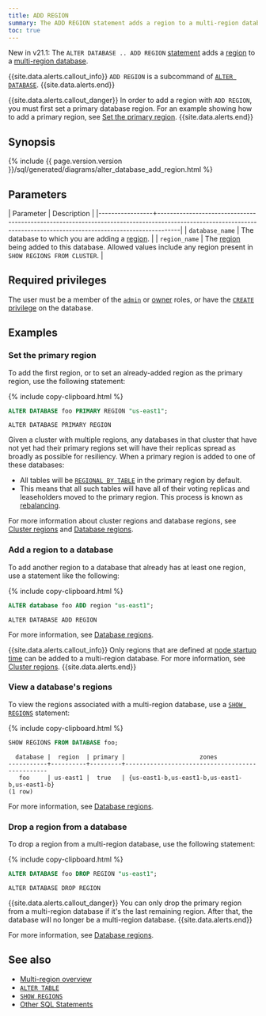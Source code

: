 ```yaml
---
title: ADD REGION
summary: The ADD REGION statement adds a region to a multi-region database.
toc: true
---
```


<span class="version-tag">New in v21.1:</span> The `ALTER DATABASE .. ADD REGION` [statement](sql-statements.html) adds a [region](multiregion-overview.html#database-regions) to a [multi-region database](multiregion-overview.html).

{{site.data.alerts.callout_info}}
`ADD REGION` is a subcommand of [`ALTER DATABASE`](alter-database.html).
{{site.data.alerts.end}}

{{site.data.alerts.callout_danger}}
In order to add a region with `ADD REGION`, you must first set a primary database region.  For an example showing how to add a primary region, see [Set the primary region](#set-the-primary-region).
{{site.data.alerts.end}}

## Synopsis

<div>
  {% include {{ page.version.version }}/sql/generated/diagrams/alter_database_add_region.html %}
</div>

## Parameters

| Parameter       | Description                                                                                                                                                       |
|-----------------+-------------------------------------------------------------------------------------------------------------------------------------------------------------------|
| `database_name` | The database to which you are adding a [region](multiregion-overview.html#database-regions).                                                                      |
| `region_name`   | The [region](multiregion-overview.html#database-regions) being added to this database.  Allowed values include any region present in `SHOW REGIONS FROM CLUSTER`. |

## Required privileges

The user must be a member of the [`admin`](authorization.html#roles) or [owner](authorization.html#object-ownership) roles, or have the [`CREATE` privilege](authorization.html#supported-privileges) on the database.

## Examples

### Set the primary region

To add the first region, or to set an already-added region as the primary region, use the following statement:

{% include copy-clipboard.html %}
~~~ sql
ALTER DATABASE foo PRIMARY REGION "us-east1";
~~~

~~~
ALTER DATABASE PRIMARY REGION
~~~

Given a cluster with multiple regions, any databases in that cluster that have not yet had their primary regions set will have their replicas spread as broadly as possible for resiliency. When a primary region is added to one of these databases:

- All tables will be [`REGIONAL BY TABLE`](set-locality.html#regional-by-table) in the primary region by default.
- This means that all such tables will have all of their voting replicas and leaseholders moved to the primary region. This process is known as [rebalancing](architecture/replication-layer.html#leaseholder-rebalancing).

For more information about cluster regions and database regions, see [Cluster regions](multiregion-overview.html#cluster-regions) and [Database regions](multiregion-overview.html#database-regions).

### Add a region to a database

To add another region to a database that already has at least one region, use a statement like the following:

{% include copy-clipboard.html %}
~~~ sql
ALTER database foo ADD region "us-east1";
~~~

~~~
ALTER DATABASE ADD REGION
~~~

For more information, see [Database regions](multiregion-overview.html#database-regions).

{{site.data.alerts.callout_info}}
Only regions that are defined at [node startup time](cockroach-start.html#locality) can be added to a multi-region database. For more information, see [Cluster regions](multiregion-overview.html#cluster-regions).
{{site.data.alerts.end}}

### View a database's regions

To view the regions associated with a multi-region database, use a [`SHOW REGIONS`](show-regions.html) statement:

{% include copy-clipboard.html %}
~~~ sql
SHOW REGIONS FROM DATABASE foo;
~~~

~~~
  database |  region  | primary |                     zones
-----------+----------+---------+------------------------------------------------
   foo     | us-east1 |  true   | {us-east1-b,us-east1-b,us-east1-b,us-east1-b}
(1 row)
~~~

For more information, see [Database regions](multiregion-overview.html#database-regions).

### Drop a region from a database

To drop a region from a multi-region database, use the following statement:

{% include copy-clipboard.html %}
~~~ sql
ALTER DATABASE foo DROP REGION "us-east1";
~~~

~~~
ALTER DATABASE DROP REGION
~~~

{{site.data.alerts.callout_danger}}
You can only drop the primary region from a multi-region database if it's the last remaining region.  After that, the database will no longer be a multi-region database.
{{site.data.alerts.end}}

For more information, see [Database regions](multiregion-overview.html#database-regions).

## See also

- [Multi-region overview](multiregion-overview.html)
- [`ALTER TABLE`](alter-table.html)
- [`SHOW REGIONS`](show-regions.html)
- [Other SQL Statements](sql-statements.html)
